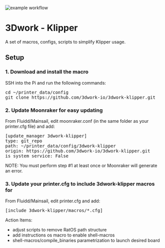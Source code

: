 ![example workflow](https://github.com/3dwork-io/3dwork-klipper/actions/workflows/CI_UpdateGists.yml/badge.svg)
# 3Dwork - Klipper
A set of macros, configs, scripts to simplify Klipper usage.

## Setup

### 1. Download and install the macro
SSH into the Pi and run the following commands:
<pre>
cd ~/printer_data/config
git clone https://github.com/3dwork-io/3dwork-klipper.git
</pre>

### 2. Update Moonraker for easy updating
From Fluidd/Mainsail, edit moonraker.conf (in the same folder as your printer.cfg file) and add:
<pre>
[update_manager 3dwork-klipper]
type: git_repo
path: ~/printer_data/config/3dwork-klipper
origin: https://github.com/3dwork-io/3dwork-klipper.git
is_system_service: False</pre>

NOTE: You must perform step #1 at least once or Moonraker will generate an error.

### 3. Update your printer.cfg to include 3dwork-klipper macros for
From Fluidd/Mainsail, edit printer.cfg and add:
<pre>
[include 3dwork-klipper/macros/*.cfg]
</pre>

Action Items:
- adjust scripts to remove RatOS path structure
- add instructions os macro to enable shell-macros
- shell-macros/compile_binaries parametrization to launch desired board
